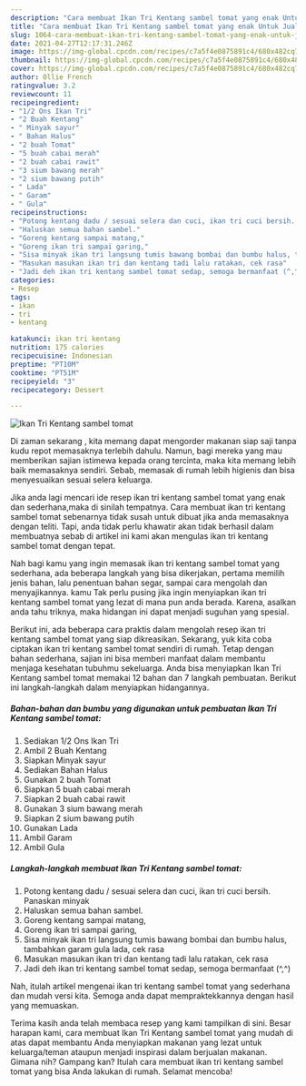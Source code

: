 ```yaml
---
description: "Cara membuat Ikan Tri Kentang sambel tomat yang enak Untuk Jualan"
title: "Cara membuat Ikan Tri Kentang sambel tomat yang enak Untuk Jualan"
slug: 1064-cara-membuat-ikan-tri-kentang-sambel-tomat-yang-enak-untuk-jualan
date: 2021-04-27T12:17:31.246Z
image: https://img-global.cpcdn.com/recipes/c7a5f4e0875891c4/680x482cq70/ikan-tri-kentang-sambel-tomat-foto-resep-utama.jpg
thumbnail: https://img-global.cpcdn.com/recipes/c7a5f4e0875891c4/680x482cq70/ikan-tri-kentang-sambel-tomat-foto-resep-utama.jpg
cover: https://img-global.cpcdn.com/recipes/c7a5f4e0875891c4/680x482cq70/ikan-tri-kentang-sambel-tomat-foto-resep-utama.jpg
author: Ollie French
ratingvalue: 3.2
reviewcount: 11
recipeingredient:
- "1/2 Ons Ikan Tri"
- "2 Buah Kentang"
- " Minyak sayur"
- " Bahan Halus"
- "2 buah Tomat"
- "5 buah cabai merah"
- "2 buah cabai rawit"
- "3 sium bawang merah"
- "2 sium bawang putih"
- " Lada"
- " Garam"
- " Gula"
recipeinstructions:
- "Potong kentang dadu / sesuai selera dan cuci, ikan tri cuci bersih. Panaskan minyak"
- "Haluskan semua bahan sambel."
- "Goreng kentang sampai matang,"
- "Goreng ikan tri sampai garing,"
- "Sisa minyak ikan tri langsung tumis bawang bombai dan bumbu halus, tambahkan garam gula lada, cek rasa"
- "Masukan masukan ikan tri dan kentang tadi lalu ratakan, cek rasa"
- "Jadi deh ikan tri kentang sambel tomat sedap, semoga bermanfaat (^,^)"
categories:
- Resep
tags:
- ikan
- tri
- kentang

katakunci: ikan tri kentang 
nutrition: 175 calories
recipecuisine: Indonesian
preptime: "PT10M"
cooktime: "PT51M"
recipeyield: "3"
recipecategory: Dessert

---
```



![Ikan Tri Kentang sambel tomat](https://img-global.cpcdn.com/recipes/c7a5f4e0875891c4/680x482cq70/ikan-tri-kentang-sambel-tomat-foto-resep-utama.jpg)

Di zaman  sekarang , kita memang dapat mengorder makanan siap saji tanpa kudu repot memasaknya terlebih dahulu. Namun, bagi mereka yang mau memberikan sajian istimewa kepada orang tercinta, maka kita memang lebih baik memasaknya sendiri. Sebab, memasak di rumah lebih higienis dan bisa menyesuaikan sesuai selera keluarga.

Jika anda lagi mencari ide resep ikan tri kentang sambel tomat yang enak dan sederhana,maka di sinilah tempatnya. Cara membuat ikan tri kentang sambel tomat  sebenarnya tidak susah untuk dibuat jika anda memasaknya dengan teliti. Tapi, anda tidak perlu khawatir akan tidak berhasil dalam membuatnya 
sebab di artikel ini kami akan mengulas ikan tri kentang sambel tomat dengan tepat.  



Nah bagi kamu yang ingin memasak ikan tri kentang sambel tomat yang sederhana, ada beberapa langkah yang bisa dikerjakan, pertama memilih jenis bahan, lalu penentuan bahan segar, sampai cara mengolah dan menyajikannya. kamu Tak perlu pusing jika ingin menyiapkan ikan tri kentang sambel tomat yang lezat di mana pun anda berada. Karena, asalkan anda  tahu triknya, maka hidangan ini dapat menjadi suguhan yang spesial.

Berikut ini, ada beberapa cara praktis  dalam mengolah resep ikan tri kentang sambel tomat yang siap dikreasikan. Sekarang, yuk kita coba ciptakan ikan tri kentang sambel tomat sendiri di rumah. Tetap dengan bahan sederhana, sajian ini bisa memberi manfaat dalam membantu menjaga kesehatan tubuhmu sekeluarga. Anda bisa menyiapkan Ikan Tri Kentang sambel tomat memakai 12 bahan dan 7 langkah pembuatan. Berikut ini langkah-langkah dalam menyiapkan hidangannya.

<!--inarticleads1-->

##### Bahan-bahan dan bumbu yang digunakan untuk pembuatan Ikan Tri Kentang sambel tomat:

1. Sediakan 1/2 Ons Ikan Tri
1. Ambil 2 Buah Kentang
1. Siapkan  Minyak sayur
1. Sediakan  Bahan Halus
1. Gunakan 2 buah Tomat
1. Siapkan 5 buah cabai merah
1. Siapkan 2 buah cabai rawit
1. Gunakan 3 sium bawang merah
1. Siapkan 2 sium bawang putih
1. Gunakan  Lada
1. Ambil  Garam
1. Ambil  Gula




<!--inarticleads2-->

##### Langkah-langkah membuat Ikan Tri Kentang sambel tomat:

1. Potong kentang dadu / sesuai selera dan cuci, ikan tri cuci bersih. Panaskan minyak
1. Haluskan semua bahan sambel.
1. Goreng kentang sampai matang,
1. Goreng ikan tri sampai garing,
1. Sisa minyak ikan tri langsung tumis bawang bombai dan bumbu halus, tambahkan garam gula lada, cek rasa
1. Masukan masukan ikan tri dan kentang tadi lalu ratakan, cek rasa
1. Jadi deh ikan tri kentang sambel tomat sedap, semoga bermanfaat (^,^)




Nah, itulah artikel mengenai  ikan tri kentang sambel tomat  yang sederhana dan mudah versi kita. Semoga anda dapat mempraktekkannya dengan hasil yang memuaskan. 

Terima kasih anda telah membaca resep yang kami tampilkan di sini. Besar harapan kami, cara membuat  Ikan Tri Kentang sambel tomat yang mudah di atas dapat membantu Anda menyiapkan makanan yang lezat untuk keluarga/teman ataupun menjadi inspirasi dalam berjualan makanan. Gimana nih? Gampang kan? Itulah cara membuat ikan tri kentang sambel tomat yang bisa Anda lakukan di rumah. Selamat mencoba!

